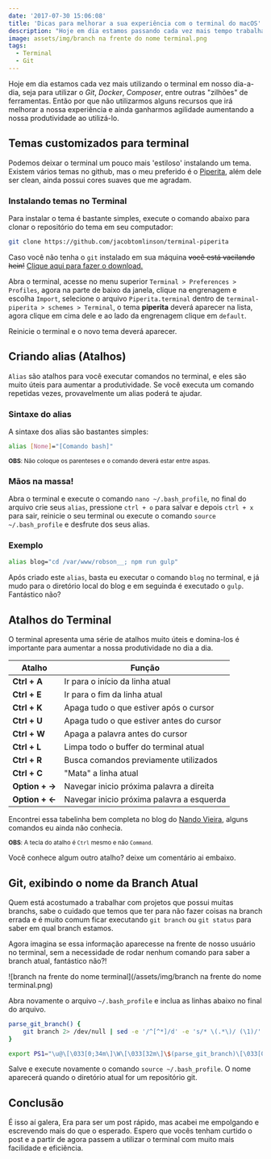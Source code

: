 ```yaml
---
date: '2017-07-30 15:06:08'
title: 'Dicas para melhorar a sua experiência com o terminal do macOS'
description: "Hoje em dia estamos passando cada vez mais tempo trabalhando no terminal, seja para utilizar o Git, Gulp, Composer, entre outras 'zilhões' de ferramentas. Então nada melhor que utilizarmos alguns recursos para melhorar a nossa experiência e ganharmos agilidade para aumentar a nossa produtividade ao utilizá-lo."
image: assets/img/branch na frente do nome terminal.png
tags: 
  - Terminal
  - Git
---
```


Hoje em dia estamos cada vez mais utilizando o terminal em nosso dia-a-dia, seja para utilizar o _Git_, _Docker_, _Composer_,
entre outras "zilhões" de ferramentas. Então por que não utilizarmos alguns recursos que irá melhorar a nossa experiência
e ainda ganharmos agilidade aumentando a nossa produtividade ao utilizá-lo.

## Temas customizados para terminal

Podemos deixar o terminal um pouco mais 'estiloso' instalando um tema. Existem vários temas no github, mas o meu preferido
é o [Piperita](https://github.com/jacobtomlinson/terminal-piperita), além dele ser clean, ainda possui cores suaves que me agradam.

### Instalando temas no Terminal

Para instalar o tema é bastante simples, execute o comando abaixo para clonar o repositório do tema em seu computador:

```bash
git clone https://github.com/jacobtomlinson/terminal-piperita
```

Caso você não tenha o `git` instalado em sua máquina <strike>você está vacilando hein!</strike> [Clique aqui para fazer o download.](https://github.com/jacobtomlinson/terminal-piperita/archive/master.zip)

Abra o terminal, acesse no menu superior `Terminal > Preferences > Profiles`, agora na parte de baixo da janela, clique na
engrenagem e escolha `Import`, selecione o arquivo `Piperita.terminal` dentro de `terminal-piperita > schemes > Terminal`,
o tema **piperita** deverá aparecer na lista, agora clique em cima dele e ao lado da engrenagem clique em `default`.

Reinicie o terminal e o novo tema deverá aparecer.

## Criando alias (Atalhos)

`Alias` são atalhos para você executar comandos no terminal, e eles são muito úteis para aumentar a produtividade. Se você
executa um comando repetidas vezes, provavelmente um alias poderá te ajudar.

### Sintaxe do alias

A sintaxe dos alias são bastantes simples:

```bash
alias [Nome]="[Comando bash]"
```

<small>**OBS**: Não coloque os parenteses e o comando deverá estar entre aspas. </small>

### Mãos na massa!

Abra o terminal e execute o comando `nano ~/.bash_profile`, no final do arquivo crie seus `alias`, pressione `ctrl + o` para salvar
e depois `ctrl + x` para sair, reinicie o seu terminal ou execute o comando `source ~/.bash_profile` e desfrute dos seus alias.

### Exemplo

```bash
alias blog="cd /var/www/robson__; npm run gulp"
```

Após criado este `alias`, basta eu executar o comando `blog` no terminal, e já mudo para o diretório local do blog e
em seguinda é executado o `gulp`. Fantástico não?

<!-- ![Criando Alias](/assets/img/criando_alias.gif) -->

## Atalhos do Terminal

O terminal apresenta uma série de atalhos muito úteis e domina-los é importante para aumentar a nossa produtividade no dia a dia.

| Atalho         | Função                                    |
| -------------- | ----------------------------------------- |
| **Ctrl + A**   | Ir para o início da linha atual           |
| **Ctrl + E**   | Ir para o fim da linha atual              |
| **Ctrl + K**   | Apaga tudo o que estiver após o cursor    |
| **Ctrl + U**   | Apaga tudo o que estiver antes do cursor  |
| **Ctrl + W**   | Apaga a palavra antes do cursor           |
| **Ctrl + L**   | Limpa todo o buffer do terminal atual     |
| **Ctrl + R**   | Busca comandos previamente utilizados     |
| **Ctrl + C**   | "Mata" a linha atual                      |
| **Option + →** | Navegar inicio próxima palavra a direita  |
| **Option + ←** | Navegar inicio próxima palavra a esquerda |

Encontrei essa tabelinha bem completa no blog do [Nando Vieira](https://nandovieira.com.br/atalhos-no-terminal-e-outros-programas-do-mac-os-x),
alguns comandos eu ainda não conhecia.

<small>**OBS**: A tecla do atalho é `Ctrl` mesmo e não `Command`. </small>

Você conhece algum outro atalho? deixe um comentário ai embaixo.

## Git, exibindo o nome da Branch Atual

Quem está acostumado a trabalhar com projetos que possui muitas branchs, sabe o cuidado que temos que ter para não fazer
coisas na branch errada e é muito comum ficar executando `git branch` ou `git status` para saber em qual branch estamos.

Agora imagina se essa informação aparecesse na frente de nosso usuário no terminal, sem a necessidade de rodar nenhum comando
para saber a branch atual, fantástico não?!

![branch na frente do nome terminal](/assets/img/branch na frente do nome terminal.png)

Abra novamente o arquivo `~/.bash_profile` e inclua as linhas abaixo no final do arquivo.

```bash
parse_git_branch() {
    git branch 2> /dev/null | sed -e '/^[^*]/d' -e 's/* \(.*\)/ (\1)/'
}

export PS1="\u@\[\033[0;34m\]\W\[\033[32m\]\$(parse_git_branch)\[\033[0m\] $ "
```

Salve e execute novamente o comando `source ~/.bash_profile`. O nome aparecerá quando o diretório atual for um repositório git.

## Conclusão

É isso aí galera, Era para ser um post rápido, mas acabei me empolgando e escrevendo mais do que o esperado.
Espero que vocês tenham curtido o post e a partir de agora passem a utilizar o terminal com muito mais facilidade e eficiência.
